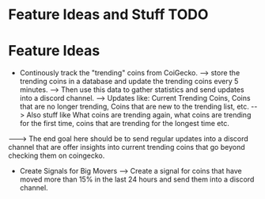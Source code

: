 # Feature Ideas and Stuff TODO


# Feature Ideas
- Continously track the "trending" coins from CoiGecko.
--> store the trending coins in a database and update the trending coins every 5 minutes.
--> Then use this data to gather statistics and send updates into a discord channel.
--> Updates like: Current Trending Coins, Coins that are no longer trending, Coins that are new to the trending list, etc.
--> Also stuff like What coins are trending again, what coins are trending for the first time, coins that are trending for the longest time etc.

---> The end goal here should be to send regular updates into a discord channel that are offer insights into current trending coins that go beyond checking them on coingecko.

- Create Signals for Big Movers
--> Create a signal for coins that have moved more than 15% in the last 24 hours and send them into a discord channel.
